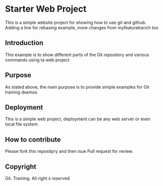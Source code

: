 # Starter Web Project

This is a simple website project for showing how to use git and github. Adding a line for rebasing example, more changes from myfeaturebanch too

## Introduction

This example is to show different parts of the Git repository and various commands using ta web project

## Purpose

As stated above, the main purpose is to provide simple examples for Git training dsemos

## Deployment

This is a simple web project, deployment can be any web server or even local file system.

## How to contribute

Please fork this repositpry and then isue Pull request for review.

## Copyright

Git. Training. All right s reserved

